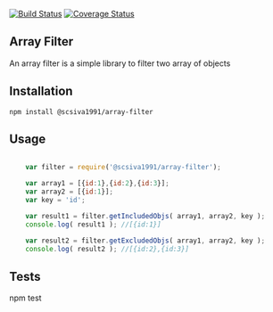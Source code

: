 [![Build Status](https://travis-ci.org/scsiva1991/array-filter.svg?branch=master)](https://travis-ci.org/scsiva1991/array-filter)
[![Coverage Status](https://coveralls.io/repos/github/scsiva1991/array-filter/badge.svg?branch=master)](https://coveralls.io/github/scsiva1991/array-filter?branch=master)

## Array Filter

An array filter is a simple library to filter two array of objects

## Installation

`npm install @scsiva1991/array-filter`

## Usage


```javascript

    var filter = require('@scsiva1991/array-filter');

    var array1 = [{id:1},{id:2},{id:3}];
    var array2 = [{id:1}];
    var key = 'id';

    var result1 = filter.getIncludedObjs( array1, array2, key );
    console.log( result1 ); //[{id:1}]

    var result2 = filter.getExcludedObjs( array1, array2, key );
    console.log( result2 ); //[{id:2},{id:3}]

```

## Tests

npm test
